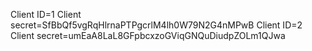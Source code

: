 Client ID=1
Client secret=SfBbQf5vgRqHlrnaPTPgcrlM4lh0W79N2G4nMPwB
Client ID=2
Client secret=umEaA8LaL8GFpbcxzoGViqGNQuDiudpZOLm1QJwa
